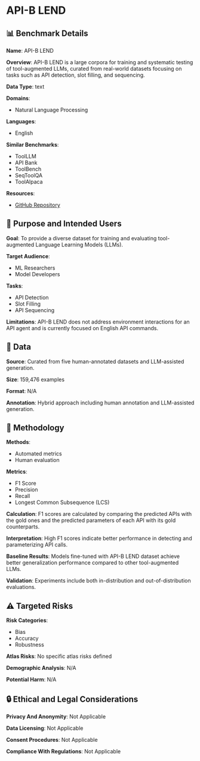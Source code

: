 # API-B LEND

## 📊 Benchmark Details

**Name**: API-B LEND

**Overview**: API-B LEND is a large corpora for training and systematic testing of tool-augmented LLMs, curated from real-world datasets focusing on tasks such as API detection, slot filling, and sequencing.

**Data Type**: text

**Domains**:
- Natural Language Processing

**Languages**:
- English

**Similar Benchmarks**:
- ToolLLM
- API Bank
- ToolBench
- SeqToolQA
- ToolAlpaca

**Resources**:
- [GitHub Repository](https://github.com/IBM/API-BLEND)

## 🎯 Purpose and Intended Users

**Goal**: To provide a diverse dataset for training and evaluating tool-augmented Language Learning Models (LLMs).

**Target Audience**:
- ML Researchers
- Model Developers

**Tasks**:
- API Detection
- Slot Filling
- API Sequencing

**Limitations**: API-B LEND does not address environment interactions for an API agent and is currently focused on English API commands.

## 💾 Data

**Source**: Curated from five human-annotated datasets and LLM-assisted generation.

**Size**: 159,476 examples

**Format**: N/A

**Annotation**: Hybrid approach including human annotation and LLM-assisted generation.

## 🔬 Methodology

**Methods**:
- Automated metrics
- Human evaluation

**Metrics**:
- F1 Score
- Precision
- Recall
- Longest Common Subsequence (LCS)

**Calculation**: F1 scores are calculated by comparing the predicted APIs with the gold ones and the predicted parameters of each API with its gold counterparts.

**Interpretation**: High F1 scores indicate better performance in detecting and parameterizing API calls.

**Baseline Results**: Models fine-tuned with API-B LEND dataset achieve better generalization performance compared to other tool-augmented LLMs.

**Validation**: Experiments include both in-distribution and out-of-distribution evaluations.

## ⚠️ Targeted Risks

**Risk Categories**:
- Bias
- Accuracy
- Robustness

**Atlas Risks**:
No specific atlas risks defined

**Demographic Analysis**: N/A

**Potential Harm**: N/A

## 🔒 Ethical and Legal Considerations

**Privacy And Anonymity**: Not Applicable

**Data Licensing**: Not Applicable

**Consent Procedures**: Not Applicable

**Compliance With Regulations**: Not Applicable
